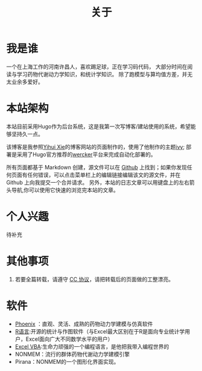 ﻿---
title: "关于"
slug: "cn/about"
---

# 我是谁
一个在上海工作的河南许昌人，喜欢踢足球，正在学习码代码，
大部分时间在阅读与学习药物代谢动力学知识，和统计学知识。
除了跑模型与算均值方差，并无太业余多爱好。

# 本站架构
本站目前采用Hugo作为后台系统，这是我第一次写博客/建站使用的系统，希望能够坚持久一点。

该博客是我参照[Yihui Xie](https://yihui.name)的博客网站的页面制作的，使用了他制作的主题[ivy](https://github.com/yihui/hugo-ivy);
部署是采用了Hugo官方推荐的[wercker](https://www.wercker.com)平台来完成自动化部署的。

所有页面都基于 Markdown 创建，源文件可以在 [Github](https://github.com/s0521/Phoenix) 上找到；如果你发现任何页面有任何错误，可以点击菜单栏上的编辑链接编辑该文的源文件，并在 Github 上向我提交一个合并请求。
另外，本站的日志文章可以用键盘上的左右箭头导航,你可以使用它快速的浏览完本站的文章。

# 个人兴趣
待补充

# 其他事项
1. 若要全篇转载，请遵守 [CC 协议](https://creativecommons.org/licenses/by-nc-sa/4.0/)，请把转载后的页面做的工整漂亮。

# 软件
* [Phoenix](https://www.certara.com/software/pkpd-modeling-and-simulation-2/phoenix-8/?ap%5B0%5D=PKPD&ap%5B1%5D=1&ap%5B2%5D=PKPD&ap%5B3%5D=PKPD&ap%5B4%5D=PKPD&ap%5B5%5D=PKPD&ap%5B6%5D=PKPD&ap%5B7%5D=PKPD&UTM_LeadSource=1)
：直观、灵活、成熟的药物动力学建模与仿真软件
* [R语言](https://www.r-project.org/):开源的统计与作图软件（与Excel最大区别在于R是面向专业统计学用户，Excel面向广大不同数学水平的用户）
* [Excel VBA](https://products.office.com/zh-cn/excel):生命力顽强的一个编程语言，是他把我带入编程世界的
* NONMEM：流行的群体药物代谢动力学建模引擎
* Pirana：NONMEM的一个图形化界面实现。
